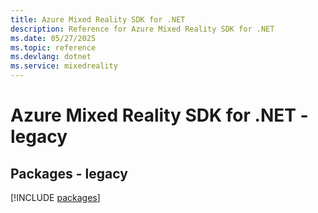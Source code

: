 ```yaml
---
title: Azure Mixed Reality SDK for .NET
description: Reference for Azure Mixed Reality SDK for .NET
ms.date: 05/27/2025
ms.topic: reference
ms.devlang: dotnet
ms.service: mixedreality
---
```

# Azure Mixed Reality SDK for .NET - legacy
## Packages - legacy
[!INCLUDE [packages](mixed-reality-index.md)]